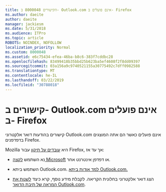 ```yaml
---
title: הקישורים 8000048 ב- Outlook.com אינם פועלים ב- Firefox
ms.author: daeite
author: daeite
manager: jackiesm
ms.date: 5/31/2018
ms.audience: ITPro
ms.topic: article
ROBOTS: NOINDEX, NOFOLLOW
localization_priority: Normal
ms.custom: 8000048
ms.assetid: e6c75434-efea-46ba-b8c6-383f7cddbc28
ms.openlocfilehash: 83499418b35bbd25b623ba5ef4608f2f8dd09397
ms.sourcegitcommit: 03a156a9c9740521155a30775492c7dff0982588
ms.translationtype: MT
ms.contentlocale: he-IL
ms.lasthandoff: 03/22/2019
ms.locfileid: "30788018"
---
```

# <a name="links-in-outlookcom-dont-work-in-firefox"></a>קישורים ב- Outlook.com אינם פועלים ב- Firefox

קישורים בהודעות דואר אלקטרוני Outlook.com אינם פועלים כאשר הם אתה המוצגים בדפדפנים Firefox.
  
Mozilla היא [עובדים על תיקון](https://go.microsoft.com/fwlink/p/?linkid=2001502&amp;clcid=0x409) עבור Firefox, אך עד אז: 
  
- נא השתמש [לקצה Microsoft](https://go.microsoft.com/fwlink/p/?linkid=2001503&amp;clcid=0x409) או דפדפן אינטרנט אחר. 
    
- השתמש ביתא Outlook.com. [למד אודות ביתא Outlook.com.](https://go.microsoft.com/fwlink/p/?linkid=874356&amp;clcid=0x409)
    
- הצג דואר אלקטרוני בחלונית הקריאה. לקבלת מידע נוסף, קרא כיצד [לשנות את המראה של תיבת הדואר Outlook.com](https://go.microsoft.com/fwlink/p/?linkid=2001401&amp;clcid=0x409).
    

